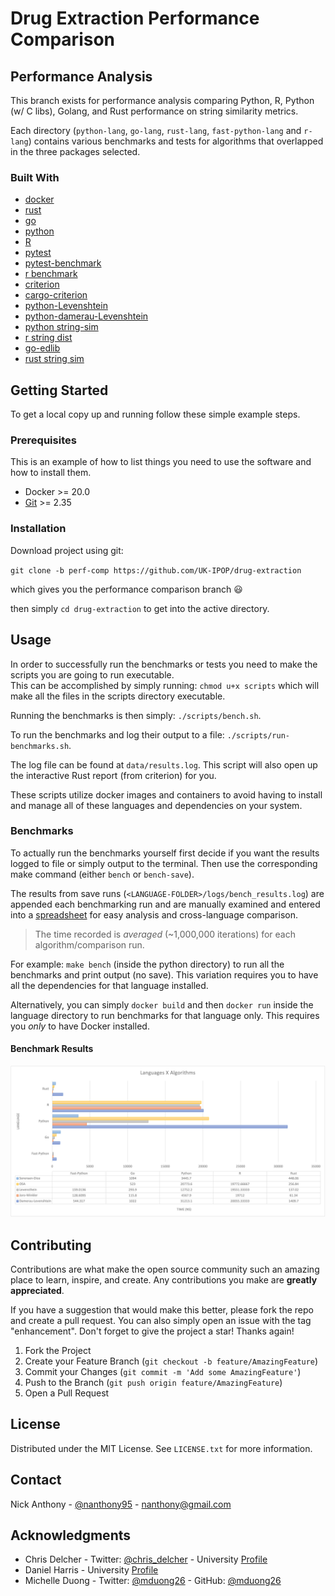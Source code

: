 # Drug Extraction Performance Comparison

## Performance Analysis

This branch exists for performance analysis comparing Python, R, Python (w/ C libs), Golang, and Rust performance on string similarity metrics.

Each directory (`python-lang`, `go-lang`, `rust-lang`, `fast-python-lang` and `r-lang`) contains various benchmarks and tests for algorithms that overlapped in the three packages selected.

### Built With

- [docker](https://www.docker.com)
- [rust](https://www.rust-lang.org)
- [go](https://go.dev)
- [python](https://www.python.org)
- [R](https://www.r-project.org)
- [pytest](https://github.com/pytest-dev/pytest)
- [pytest-benchmark](https://github.com/ionelmc/pytest-benchmark/)
- [r benchmark](https://cran.r-project.org/web/packages/rbenchmark/rbenchmark.pdf)
- [criterion](https://github.com/bheisler/criterion.rs)
- [cargo-criterion](https://github.com/bheisler/cargo-criterion)
- [python-Levenshtein](https://github.com/ztane/python-Levenshtein/)
- [python-damerau-Levenshtein](https://github.com/robertgr991/fastDamerauLevenshtein)
- [python string-sim](https://github.com/luozhouyang/python-string-similarity)
- [r string dist](https://github.com/markvanderloo/stringdist)
- [go-edlib](https://github.com/hbollon/go-edlib)
- [rust string sim](https://github.com/dguo/strsim-rs)


## Getting Started

To get a local copy up and running follow these simple example steps.

### Prerequisites

This is an example of how to list things you need to use the software and how to install them.

- Docker >= 20.0
- [Git](https://git-scm.com) >= 2.35

### Installation

Download project using git:

`git clone -b perf-comp https://github.com/UK-IPOP/drug-extraction`

which gives you the performance comparison branch 😃

then simply `cd drug-extraction` to get into the active directory.

## Usage

In order to successfully run the benchmarks or tests you need to make the scripts you are going to run executable.  
This can be accomplished by simply running: `chmod u+x scripts` which will make all the files in the scripts directory executable.

Running the benchmarks is then simply: `./scripts/bench.sh`.

To run the benchmarks and log their output to a file: `./scripts/run-benchmarks.sh`.

The log file can be found at `data/results.log`. This script will also open up the interactive Rust report (from criterion) for you.

These scripts utilize docker images and containers to avoid having to install and manage all of these languages and dependencies on your system.

### Benchmarks

To actually run the benchmarks yourself first decide if you want the results logged to file or simply output to the terminal.
Then use the corresponding make command (either `bench` or `bench-save`).

The results from save runs (`<LANGUAGE-FOLDER>/logs/bench_results.log`) are appended each benchmarking run and are manually examined and entered into a [spreadsheet](data/bench_results.csv) for easy analysis and cross-language comparison.

> The time recorded is _averaged_ (~1,000,000 iterations) for each algorithm/comparison run.

For example: `make bench` (inside the python directory) to run all the benchmarks and print output (no save). This variation requires you to have all the dependencies for that language installed.

Alternatively, you can simply `docker build` and then `docker run` inside the language directory to run benchmarks for that language only. This requires you _only_ to have Docker installed.

#### Benchmark Results

![file](data/results-chart.png)

## Contributing

Contributions are what make the open source community such an amazing place to learn, inspire, and create. Any contributions you make are **greatly appreciated**.

If you have a suggestion that would make this better, please fork the repo and create a pull request. You can also simply open an issue with the tag "enhancement".
Don't forget to give the project a star! Thanks again!

1. Fork the Project
2. Create your Feature Branch (`git checkout -b feature/AmazingFeature`)
3. Commit your Changes (`git commit -m 'Add some AmazingFeature'`)
4. Push to the Branch (`git push origin feature/AmazingFeature`)
5. Open a Pull Request

## License

Distributed under the MIT License. See `LICENSE.txt` for more information.

## Contact

Nick Anthony - [@nanthony95](https://twitter.com/Nanthony95) - nanthony@gmail.com

## Acknowledgments

- Chris Delcher - Twitter: [@chris_delcher](https://twitter.com/chris_delcher) - University [Profile](https://pharmacy.uky.edu/people/chris-delcher)
- Daniel Harris - University [Profile](https://pharmacy.uky.edu/people/daniel-harris)
- Michelle Duong - Twitter: [@mduong26](https://twitter.com/mduong26) - GitHub: [@mduong26](https://github.com/mduong26)
